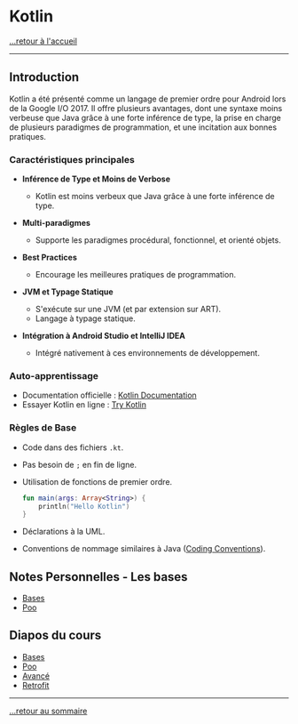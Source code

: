 # Kotlin

[...retour à l'accueil](../../README.md)

---

## Introduction

Kotlin a été présenté comme un langage de premier ordre pour Android lors de la Google I/O 2017. Il offre plusieurs avantages, dont une syntaxe moins verbeuse que Java grâce à une forte inférence de type, la prise en charge de plusieurs paradigmes de programmation, et une incitation aux bonnes pratiques.

### Caractéristiques principales

- **Inférence de Type et Moins de Verbose**
  - Kotlin est moins verbeux que Java grâce à une forte inférence de type.

- **Multi-paradigmes**
  - Supporte les paradigmes procédural, fonctionnel, et orienté objets.

- **Best Practices**
  - Encourage les meilleures pratiques de programmation.

- **JVM et Typage Statique**
  - S'exécute sur une JVM (et par extension sur ART).
  - Langage à typage statique.

- **Intégration à Android Studio et IntelliJ IDEA**
  - Intégré nativement à ces environnements de développement.

### Auto-apprentissage

- Documentation officielle : [Kotlin Documentation](https://kotlinlang.org/docs/reference/)
- Essayer Kotlin en ligne : [Try Kotlin](https://try.kotlinlang.org/)

### Règles de Base

- Code dans des fichiers `.kt`.
- Pas besoin de `;` en fin de ligne.
- Utilisation de fonctions de premier ordre.
  
  ```kotlin
  fun main(args: Array<String>) {
      println("Hello Kotlin")
  }
  ```

- Déclarations à la UML.
- Conventions de nommage similaires à Java ([Coding Conventions](https://kotlinlang.org/docs/reference/coding-conventions.html)).

## Notes Personnelles - Les bases

* [Bases](./notes/bases.md)
* [Poo](./notes/poo.md)

## Diapos du cours

* [Bases](https://lprovot.fr/Kotlin/CoursBase.pdf)
* [Poo](https://lprovot.fr/Kotlin/CoursObjet.pdf)
* [Avancé](https://lprovot.fr/Kotlin/CoursObjet.pdf)
* [Retrofit](https://lprovot.fr/Kotlin/CoursRetrofit.pdf)

---

[...retour au sommaire](../../README.md)
